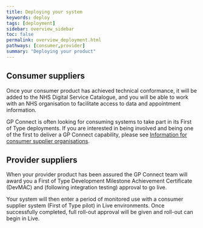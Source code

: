 ```yaml
---
title: Deploying your system
keywords: deploy
tags: [deployment]
sidebar: overview_sidebar
toc: false
permalink: overview_deployment.html
pathways: [consumer,provider]
summary: "Deploying your product"
---
```


## Consumer suppliers ##

Once your consumer product has achieved technical conformance, it will be added to the NHS Digital Service Catalogue, and you will be able to work with an NHS organisation to facilitate access to data and appointment information.

GP Connect is often looking for consuming systems to take part in its First of Type deployments. If you are interested in being involved and being one of the first to deliver a GP Connect capability, please see [Information for consumer supplier organisations](information-for-consumer-supplier-organisations.html).

## Provider suppliers ##

When your provider product has been assured the GP Connect team will award you a First of Type Development Milestone Achievement Certificate (DevMAC) and (following integration testing) approval to go live. 

Your system will then enter a period of monitored use with a consumer supplier system (First of Type pilot) in Live environments. Once successfully completed, full roll-out approval will be given and roll-out can begin in Live.


